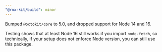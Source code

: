 ```yaml
---
"@rnx-kit/build": minor
---
```


Bumped `@octokit/core` to 5.0, and dropped support for Node 14 and 16.

Testing shows that at least Node 16 still works if you import `node-fetch`, so technically, if your setup does not enforce Node version, you can still use this package.
